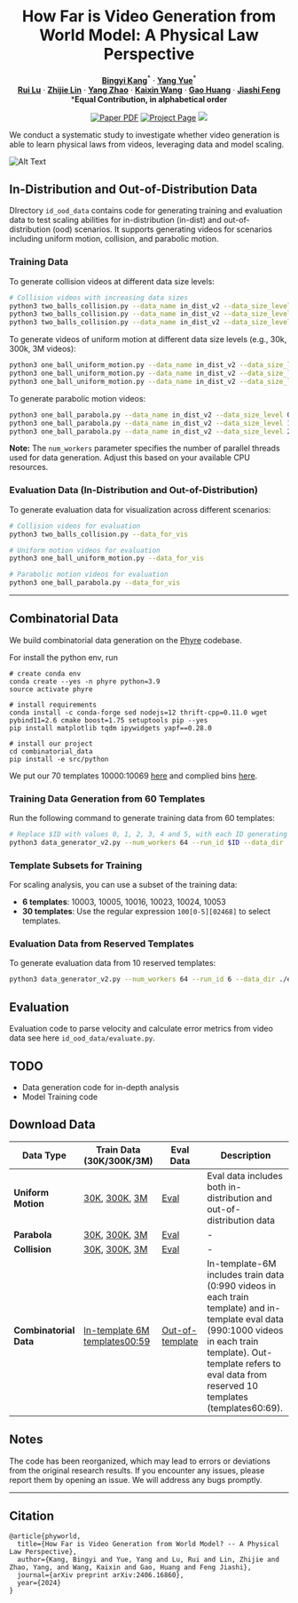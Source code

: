 <div align="center">
<h1>How Far is Video Generation from World Model: A Physical Law Perspective</h1>

[**Bingyi Kang**](https://bingykang.github.io/)<sup>\*</sup>   ·  [**Yang Yue**](https://yueyang130.github.io/)<sup>\*</sup> 
<br>
[**Rui Lu**](https://lr32768.github.io/) · [**Zhijie Lin**](https://scholar.google.com/citations?user=xXMj6_EAAAAJ&hl=zh-CN) · [**Yang Zhao**](https://scholar.google.com/citations?user=uPmTOHAAAAAJ&hl=en) · [**Kaixin Wang**](https://kaixin96.github.io/) · [**Gao Huang**](https://www.gaohuang.net/) · [**Jiashi Feng**](https://sites.google.com/site/jshfeng/)
<br>
***Equal Contribution, in alphabetical order**

<a href="https://arxiv.org/abs/2411.02385"><img src='https://img.shields.io/badge/arXiv-phyworld-red' alt='Paper PDF'></a>
<a href='https://phyworld.github.io/'><img src='https://img.shields.io/badge/Project_Page-phyworld-green' alt='Project Page'></a>
<a href='https://huggingface.co/datasets/magicr/phyworld'><img src='https://img.shields.io/badge/%F0%9F%A4%97%20Hugging%20Face-phyworld-blue'></a>
</div>

We conduct a systematic study to investigate whether video generation is able to learn physical laws from videos, leveraging data and model scaling.

![Alt Text](./assets/teaser2x.gif)


## In-Distribution and Out-of-Distribution Data

DIrectory `id_ood_data` contains code for generating training and evaluation data to test scaling abilities for in-distribution (in-dist) and out-of-distribution (ood) scenarios. It supports generating videos for scenarios including uniform motion, collision, and parabolic motion.


### Training Data

To generate collision videos at different data size levels:
```bash
# Collision videos with increasing data sizes
python3 two_balls_collision.py --data_name in_dist_v2 --data_size_level 1 --num_workers 64
python3 two_balls_collision.py --data_name in_dist_v2 --data_size_level 2 --num_workers 64
python3 two_balls_collision.py --data_name in_dist_v2 --data_size_level 3 --num_workers 64
```

To generate videos of uniform motion at different data size levels (e.g., 30k, 300k, 3M videos):
```bash
python3 one_ball_uniform_motion.py --data_name in_dist_v2 --data_size_level 0 --num_workers 64
python3 one_ball_uniform_motion.py --data_name in_dist_v2 --data_size_level 1 --num_workers 64
python3 one_ball_uniform_motion.py --data_name in_dist_v2 --data_size_level 2 --num_workers 64
```

To generate parabolic motion videos:
```bash
python3 one_ball_parabola.py --data_name in_dist_v2 --data_size_level 0 --num_workers 64
python3 one_ball_parabola.py --data_name in_dist_v2 --data_size_level 1 --num_workers 64
python3 one_ball_parabola.py --data_name in_dist_v2 --data_size_level 2 --num_workers 64
```

**Note:** The `num_workers` parameter specifies the number of parallel threads used for data generation. Adjust this based on your available CPU resources.

### Evaluation Data (In-Distribution and Out-of-Distribution)

To generate evaluation data for visualization across different scenarios:
```bash
# Collision videos for evaluation
python3 two_balls_collision.py --data_for_vis

# Uniform motion videos for evaluation
python3 one_ball_uniform_motion.py --data_for_vis

# Parabolic motion videos for evaluation
python3 one_ball_parabola.py --data_for_vis
```

---

## Combinatorial Data

We build combinatorial data generation on the [Phyre](https://github.com/facebookresearch/phyre/tree/main) codebase. 

For install the python env, run
```
# create conda env
conda create --yes -n phyre python=3.9
source activate phyre

# install requirements
conda install -c conda-forge sed nodejs=12 thrift-cpp=0.11.0 wget pybind11=2.6 cmake boost=1.75 setuptools pip --yes
pip install matplotlib tqdm ipywidgets yapf==0.28.0

# install our project
cd combinatorial_data
pip install -e src/python
```

We put our 70 templates 10000:10069 [here](https://github.com/phyworld/phyworld/tree/master/combinatorial_data/data/task_scripts/main) and complied bins [here](https://github.com/phyworld/phyworld/tree/master/combinatorial_data/data/generated_tasks).

### Training Data Generation from 60 Templates

Run the following command to generate training data from 60 templates:
```bash
# Replace $ID with values 0, 1, 2, 3, 4 and 5, with each ID generating 10 templates, totally 60 templates
python3 data_generator_v2.py --num_workers 64 --run_id $ID --data_dir ./train
```

### Template Subsets for Training

For scaling analysis, you can use a subset of the training data:
- **6 templates**: 10003, 10005, 10016, 10023, 10024, 10053
- **30 templates**: Use the regular expression `100[0-5][02468]` to select templates.

### Evaluation Data from Reserved Templates

To generate evaluation data from 10 reserved templates:
```bash
python3 data_generator_v2.py --num_workers 64 --run_id 6 --data_dir ./eval
```

## Evaluation

Evaluation code to parse velocity and calculate error metrics from video data see here `id_ood_data/evaluate.py`.

## TODO

- Data generation code for in-depth analysis
- Model Training code


## Download Data

| Data Type            | Train Data (30K/300K/3M)                                                                                                                  | Eval Data                                                                                                                | Description                                                                                                 |
|----------------------|-------------------------------------------------------------------------------------------------------------------------------------------|--------------------------------------------------------------------------------------------------------------------------|-------------------------------------------------------------------------------------------------------------|
| **Uniform Motion**   | [30K](https://huggingface.co/datasets/magicr/phyworld/blob/main/id_ood_data/uniform_motion_30K.hdf5), [300K](https://huggingface.co/datasets/magicr/phyworld/blob/main/id_ood_data/uniform_motion_300K.hdf5), [3M](https://huggingface.co/datasets/magicr/phyworld/blob/main/id_ood_data/uniform_motion_3M.hdf5) | [Eval](https://huggingface.co/datasets/magicr/phyworld/blob/main/id_ood_data/uniform_motion_eval.hdf5)                    | Eval data includes both in-distribution and out-of-distribution data                                        |
| **Parabola**         | [30K](https://huggingface.co/datasets/magicr/phyworld/blob/main/id_ood_data/parabola_30K.hdf5), [300K](https://huggingface.co/datasets/magicr/phyworld/blob/main/id_ood_data/parabola_300K.hdf5), [3M](https://huggingface.co/datasets/magicr/phyworld/blob/main/id_ood_data/parabola_3M.hdf5) | [Eval](https://huggingface.co/datasets/magicr/phyworld/blob/main/id_ood_data/parabola_eval.hdf5)                          | -          |
| **Collision**        | [30K](https://huggingface.co/datasets/magicr/phyworld/blob/main/id_ood_data/collision_30K.hdf5), [300K](https://huggingface.co/datasets/magicr/phyworld/blob/main/id_ood_data/collision_300K.hdf5), [3M](https://huggingface.co/datasets/magicr/phyworld/blob/main/id_ood_data/collision_3M.hdf5) | [Eval](https://huggingface.co/datasets/magicr/phyworld/blob/main/id_ood_data/collision_eval.hdf5)                          | -                                                                            | -                                                                                                                        | -                                                                                                           |
| **Combinatorial Data** | [In-template 6M templates00:59](https://huggingface.co/datasets/magicr/phyworld/tree/main/combinatorial_data)                                                                                                               | [Out-of-template](https://huggingface.co/datasets/magicr/phyworld/blob/main/combinatorial_data/combinatorial_out_of_template_eval_1K.hdf5) | In-template-6M includes train data (0:990 videos in each train template) and in-template eval data (990:1000 videos in each train template). Out-template refers to eval data from reserved 10 templates (templates60:69). |

## Notes

The code has been reorganized, which may lead to errors or deviations from the original research results. If you encounter any issues, please report them by opening an issue. We will address any bugs promptly.

---

## Citation

```
@article{phyworld,
  title={How Far is Video Generation from World Model? -- A Physical Law Perspective},
  author={Kang, Bingyi and Yue, Yang and Lu, Rui and Lin, Zhijie and Zhao, Yang, and Wang, Kaixin and Gao, Huang and Feng Jiashi},
  journal={arXiv preprint arXiv:2406.16860},
  year={2024}
}
```
